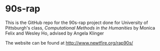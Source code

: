 # 90s-rap

This is the GitHub repo for the 90s-rap project done for University of Pittsburgh's class, 
_Computational Methods in the Humanities_ by Monica Felix and Wesley Ho, advised by Angela Klinger

The website can be found at http://www.newtfire.org/rap90s/
